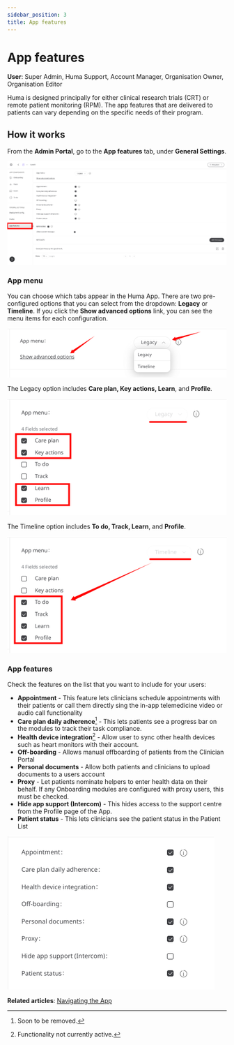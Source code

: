 ```yaml
---
sidebar_position: 3
title: App features 
---
```

# App features
**User**: Super Admin, Huma Support, Account Manager, Organisation Owner, Organisation Editor

Huma is designed principally for either clinical research trials (CRT) or remote patient monitoring (RPM). The app features that are delivered to patients can vary depending on the specific needs of their program. 
## How it works​
From the **Admin Portal**, go to the **App features** tab, under **General Settings**.

![image](./assets/AppFeatures01.png)

### App menu
You can choose which tabs appear in the Huma App. There are two pre-configured options that you can select from the dropdown: **Legacy** or **Timeline**. If you click the **Show advanced options** link, you can see the menu items for each configuration. 

![image](./assets/AppFeatures02.png)

The Legacy option includes **Care plan, Key actions, Learn**, and **Profile**.

![image](./assets/AppFeatures03.png)

The Timeline option includes **To do, Track, Learn**, and **Profile**.

![image](./assets/AppFeatures04.png)

### App features
Check the features on the list that you want to include for your users:
- **Appointment** - This feature lets clinicians schedule appointments with their patients or call them directly sing the in-app telemedicine video or audio call functionality
- **Care plan daily adherence**[^1] - This lets patients see a progress bar on the modules to track their task compliance.
- **Health device integration**[^2] - Allow user to sync other health devices such as heart monitors with their account.
- **Off-boarding** - Allows manual offboarding of patients from the Clinician Portal 
- **Personal documents** - Allow both patients and clinicians to upload documents to a users account 
- **Proxy** - Let patients nominate helpers to enter health data on their behalf. If any Onboarding modules are configured with proxy users, this must be checked.
- **Hide app support (Intercom)** - This hides access to the support centre from the Profile page of the App.  
- **Patient status** - This lets clinicians see the patient status in the Patient List

![image](./assets/AppFeatures05.png)

[^1]: Soon to be removed.
[^2]: Functionality not currently active.

**Related articles**: [Navigating the App](../../../huma-app/getting-started/navigating-the-app.md)
